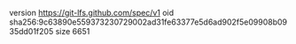 version https://git-lfs.github.com/spec/v1
oid sha256:9c63890e559373230729002ad31fe63377e5d6ad902f5e09908b0935dd01f205
size 6651
